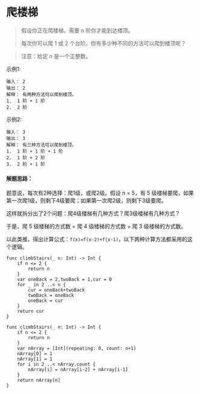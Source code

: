 # 爬楼梯

> 假设你正在爬楼梯。需要 n 阶你才能到达楼顶。
> 
> 每次你可以爬 1 或 2 个台阶。你有多少种不同的方法可以爬到楼顶呢？

> 注意：给定 n 是一个正整数。


示例1:

```
输入： 2
输出： 2
解释： 有两种方法可以爬到楼顶。
1.  1 阶 + 1 阶
2.  2 阶
```

示例2:

```
输入： 3
输出： 3
解释： 有三种方法可以爬到楼顶。
1.  1 阶 + 1 阶 + 1 阶
2.  1 阶 + 2 阶
3.  2 阶 + 1 阶
```

#### 解题思路：

题意说，每次有2种选择：爬1级，或爬2级。假设 n = 5，有 5 级楼梯要爬，如果第一次爬1级，则剩下4级要爬；如果第一次爬2级，则剩下3级要爬。

这样就拆分出了2个问题：爬4级楼梯有几种方式？爬3级楼梯有几种方式？

于是，爬 5 级楼梯的方式数 = 爬 4 级楼梯的方式数 + 爬 3 级楼梯的方式数。

以此类推，得出计算公式：`f(x)=f(x-2)+f(x-1)`，以下两种计算方法都采用的这个逻辑。


```
func climbStairs(_ n: Int) -> Int {
    if n <= 2 {
        return n
    }
    var oneBack = 2,twoBack = 1,cur = 0
    for _ in 2 ..< n {
        cur = oneBack+twoBack
        twoBack = oneBack
        oneBack = cur
    }
    return cur
}
```

```
func climbStairs(_ n: Int) -> Int {
    if n <= 2 {
        return n
    }
    var nArray = [Int](repeating: 0, count: n+1)
    nArray[0] = 1
    nArray[1] = 1
    for i in 2 ..< nArray.count {
        nArray[i] = nArray[i-2] + nArray[i-1]
    }
    return nArray[n]
}

```
